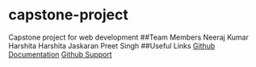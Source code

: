 # capstone-project
Capstone project for web development
##Team Members
Neeraj Kumar
Harshita Harshita
Jaskaran Preet Singh
##Useful Links
[Github Documentation](https://docs.github.com/en)
[Github Support](https://support.github.com/)
